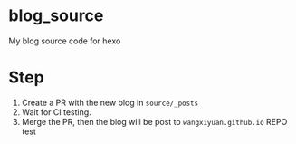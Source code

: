 # blog_source

My blog source code for hexo

# Step

1. Create a PR with the new blog in `source/_posts`
2. Wait for CI testing.
3. Merge the PR, then the blog will be post to `wangxiyuan.github.io` REPO
test
